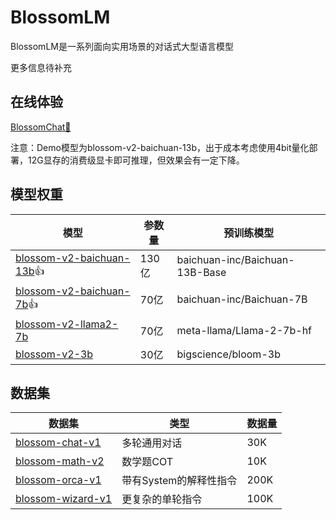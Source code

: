 # BlossomLM

BlossomLM是一系列面向实用场景的对话式大型语言模型

更多信息待补充

## 在线体验

[BlossomChat🚀](https://chat.rainng.com/)

注意：Demo模型为blossom-v2-baichuan-13b，出于成本考虑使用4bit量化部署，12G显存的消费级显卡即可推理，但效果会有一定下降。

## 模型权重

| 模型                                                         | 参数量 | 预训练模型                     |
| ------------------------------------------------------------ | ------ | ------------------------------ |
| [blossom-v2-baichuan-13b](https://huggingface.co/Azure99/blossom-v2-baichuan-13b)👍 | 130亿  | baichuan-inc/Baichuan-13B-Base |
| [blossom-v2-baichuan-7b](https://huggingface.co/Azure99/blossom-v2-baichuan-7b)👍 | 70亿   | baichuan-inc/Baichuan-7B       |
| [blossom-v2-llama2-7b](https://huggingface.co/Azure99/blossom-v2-llama2-7b) | 70亿   | meta-llama/Llama-2-7b-hf       |
| [blossom-v2-3b](https://huggingface.co/Azure99/blossom-v2-3b) | 30亿   | bigscience/bloom-3b            |

## 数据集

| 数据集                                                       | 类型                   | 数据量 |
| ------------------------------------------------------------ | ---------------------- | ------ |
| [blossom-chat-v1](https://huggingface.co/datasets/Azure99/blossom-chat-v1) | 多轮通用对话           | 30K    |
| [blossom-math-v2](https://huggingface.co/datasets/Azure99/blossom-math-v2) | 数学题COT              | 10K    |
| [blossom-orca-v1](https://huggingface.co/datasets/Azure99/blossom-orca-v1) | 带有System的解释性指令 | 200K   |
| [blossom-wizard-v1](https://huggingface.co/datasets/Azure99/blossom-wizard-v1) | 更复杂的单轮指令       | 100K   |
